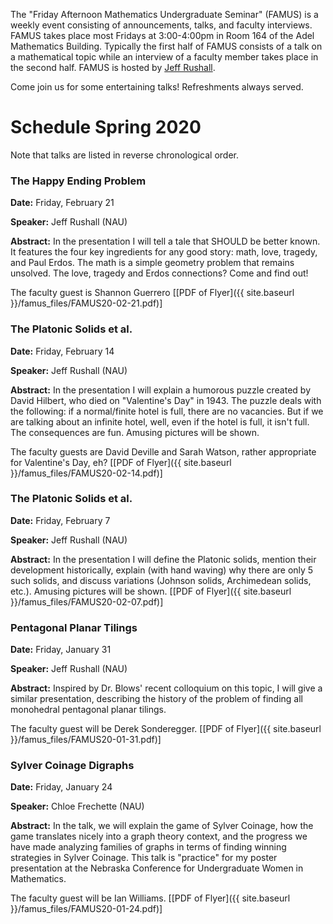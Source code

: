The "Friday Afternoon Mathematics Undergraduate Seminar" (FAMUS) is a weekly event consisting of announcements, talks, and faculty interviews.  FAMUS takes place most Fridays at 3:00-4:00pm in Room 164 of the Adel Mathematics Building.  Typically the first half of FAMUS consists of a talk on a mathematical topic while an interview of a faculty member takes place in the second half. FAMUS is hosted by [Jeff Rushall](https://nau.edu/cefns/natsci/math/directory-full-time/rushall-jeff/).

Come join us for some entertaining talks!  Refreshments always served.

# Schedule Spring 2020 #

Note that talks are listed in reverse chronological order.

### The Happy Ending Problem

**Date:** Friday, February 21

**Speaker:** Jeff Rushall (NAU)

**Abstract:** In the presentation I will tell a tale that SHOULD be better known.  It features the four key ingredients for any good story: math, love, tragedy, and Paul Erdos.  The math is a simple geometry problem that remains unsolved. The love, tragedy and Erdos connections?  Come and find out!

The faculty guest is Shannon Guerrero  [[PDF of Flyer]({{ site.baseurl }}/famus_files/FAMUS20-02-21.pdf)]

### The Platonic Solids et al.

**Date:** Friday, February 14

**Speaker:** Jeff Rushall (NAU)

**Abstract:** In the presentation I will explain a humorous puzzle created by David Hilbert, who died on "Valentine's Day" in 1943.  The puzzle deals with the following: if a normal/finite hotel is full, there are no vacancies.  But if we are talking about an infinite hotel, well, even if the hotel is full, it isn't full.  The consequences are fun.  Amusing pictures will be shown.

The faculty guests are David Deville and Sarah Watson, rather appropriate for Valentine's Day, eh?  [[PDF of Flyer]({{ site.baseurl }}/famus_files/FAMUS20-02-14.pdf)]

### The Platonic Solids et al.

**Date:** Friday, February 7

**Speaker:** Jeff Rushall (NAU)

**Abstract:** In the presentation I will define the Platonic solids, mention their development historically, explain (with hand waving) why there are only 5 such solids, and discuss variations (Johnson solids, Archimedean solids, etc.).  Amusing pictures will be shown.   [[PDF of Flyer]({{ site.baseurl }}/famus_files/FAMUS20-02-07.pdf)]

### Pentagonal Planar Tilings

**Date:** Friday, January 31

**Speaker:** Jeff Rushall (NAU)

**Abstract:**  Inspired by Dr. Blows' recent colloquium on this topic, I will give a similar presentation, describing the history of the problem of finding all monohedral pentagonal planar tilings.

The faculty guest will be Derek Sonderegger.  [[PDF of Flyer]({{ site.baseurl }}/famus_files/FAMUS20-01-31.pdf)]

### Sylver Coinage Digraphs

**Date:** Friday, January 24

**Speaker:** Chloe Frechette (NAU)

**Abstract:** In the talk, we will explain the game of Sylver Coinage, how the game translates nicely into a graph theory context, and the progress we have made analyzing families of graphs in terms of finding winning strategies in Sylver Coinage.  This talk is "practice" for my poster presentation at the Nebraska Conference for Undergraduate Women in Mathematics.  

The faculty guest will be Ian Williams.  [[PDF of Flyer]({{ site.baseurl }}/famus_files/FAMUS20-01-24.pdf)]

